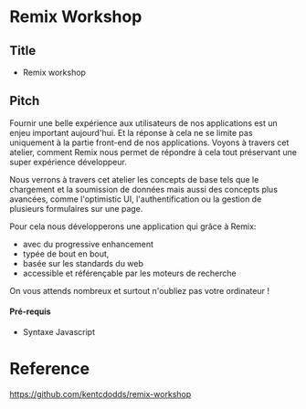 # Remix Workshop

## Title
- Remix workshop

## Pitch
Fournir une belle expérience aux utilisateurs de nos applications est un enjeu important aujourd'hui. Et la réponse à cela ne se limite pas uniquement à la partie front-end de nos applications. 
Voyons à travers cet atelier, comment Remix nous permet de répondre à cela tout préservant une super expérience développeur.

Nous verrons à travers cet atelier les concepts de base tels que le chargement et la soumission de données mais aussi des concepts plus avancées, comme l'optimistic UI, l'authentification ou la gestion de plusieurs formulaires sur une page.


Pour cela nous développerons une application qui grâce à Remix:
- avec du progressive enhancement 
- typée de bout en bout,
- basée sur les standards du web 
- accessible et référençable par les moteurs de recherche


On vous attends nombreux et surtout n'oubliez pas votre ordinateur !

#### Pré-requis
- Syntaxe Javascript

# Reference 
https://github.com/kentcdodds/remix-workshop